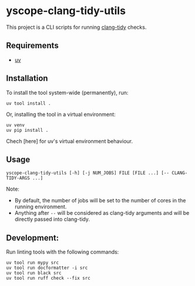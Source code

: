 # yscope-clang-tidy-utils

This project is a CLI scripts for running [clang-tidy][clang-tidy-home] checks.

## Requirements
- [uv]

## Installation
To install the tool system-wide (permanently), run:
```shell
uv tool install .
```

Or, installing the tool in a virtual environment:
```shell
uv venv
uv pip install .
```
Chech [here] for uv's virtual environment behaviour.

## Usage
```shell
yscope-clang-tidy-utils [-h] [-j NUM_JOBS] FILE [FILE ...] [-- CLANG-TIDY-ARGS ...]
```
Note:
- By default, the number of jobs will be set to the number of cores in the running environment.
- Anything after `--` will be considered as clang-tidy arguments and will be directly passed into
  clang-tidy.

## Development:
Run linting tools with the following commands:
```shell
uv tool run mypy src
uv tool run docformatter -i src
uv tool run black src
uv tool run ruff check --fix src
```

[clang-tidy-home]: https://clang.llvm.org/extra/clang-tidy/
[uv]: https://docs.astral.sh/uv/getting-started/installation/
[uv-venv]: https://docs.astral.sh/uv/pip/compatibility/#virtual-environments-by-default
